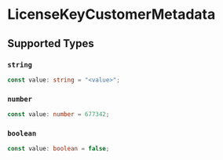 # LicenseKeyCustomerMetadata


## Supported Types

### `string`

```typescript
const value: string = "<value>";
```

### `number`

```typescript
const value: number = 677342;
```

### `boolean`

```typescript
const value: boolean = false;
```

